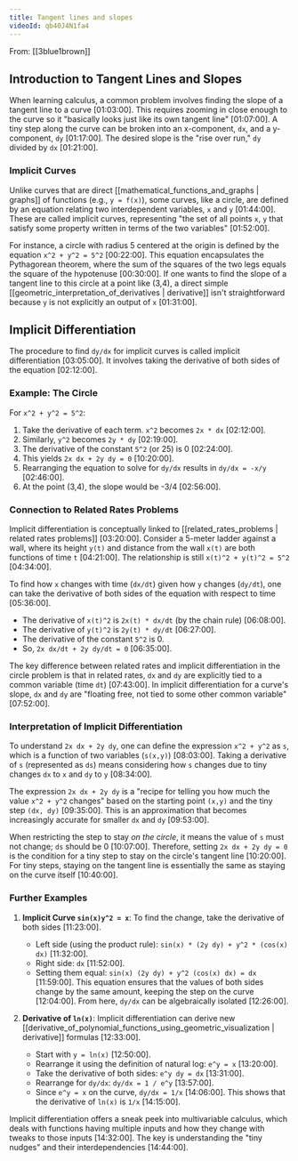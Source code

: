 ```yaml
---
title: Tangent lines and slopes
videoId: qb40J4N1fa4
---
```


From: [[3blue1brown]] <br/> 

## Introduction to Tangent Lines and Slopes
When learning calculus, a common problem involves finding the slope of a tangent line to a curve <a class="yt-timestamp" data-t="01:03:00">[01:03:00]</a>. This requires zooming in close enough to the curve so it "basically looks just like its own tangent line" <a class="yt-timestamp" data-t="01:07:00">[01:07:00]</a>. A tiny step along the curve can be broken into an x-component, `dx`, and a y-component, `dy` <a class="yt-timestamp" data-t="01:17:00">[01:17:00]</a>. The desired slope is the "rise over run," `dy` divided by `dx` <a class="yt-timestamp" data-t="01:21:00">[01:21:00]</a>.

### Implicit Curves
Unlike curves that are direct [[mathematical_functions_and_graphs | graphs]] of functions (e.g., `y = f(x)`), some curves, like a circle, are defined by an equation relating two interdependent variables, `x` and `y` <a class="yt-timestamp" data-t="01:44:00">[01:44:00]</a>. These are called implicit curves, representing "the set of all points `x`, `y` that satisfy some property written in terms of the two variables" <a class="yt-timestamp" data-t="01:52:00">[01:52:00]</a>.

For instance, a circle with radius 5 centered at the origin is defined by the equation `x^2 + y^2 = 5^2` <a class="yt-timestamp" data-t="00:22:00">[00:22:00]</a>. This equation encapsulates the Pythagorean theorem, where the sum of the squares of the two legs equals the square of the hypotenuse <a class="yt-timestamp" data-t="00:30:00">[00:30:00]</a>. If one wants to find the slope of a tangent line to this circle at a point like (3,4), a direct simple [[geometric_interpretation_of_derivatives | derivative]] isn't straightforward because `y` is not explicitly an output of `x` <a class="yt-timestamp" data-t="01:31:00">[01:31:00]</a>.

## Implicit Differentiation
The procedure to find `dy/dx` for implicit curves is called implicit differentiation <a class="yt-timestamp" data-t="03:05:00">[03:05:00]</a>. It involves taking the derivative of both sides of the equation <a class="yt-timestamp" data-t="02:12:00">[02:12:00]</a>.

### Example: The Circle
For `x^2 + y^2 = 5^2`:
1.  Take the derivative of each term. `x^2` becomes `2x * dx` <a class="yt-timestamp" data-t="02:12:00">[02:12:00]</a>.
2.  Similarly, `y^2` becomes `2y * dy` <a class="yt-timestamp" data-t="02:19:00">[02:19:00]</a>.
3.  The derivative of the constant `5^2` (or 25) is 0 <a class="yt-timestamp" data-t="02:24:00">[02:24:00]</a>.
4.  This yields `2x dx + 2y dy = 0` <a class="yt-timestamp" data-t="10:20:00">[10:20:00]</a>.
5.  Rearranging the equation to solve for `dy/dx` results in `dy/dx = -x/y` <a class="yt-timestamp" data-t="02:46:00">[02:46:00]</a>.
6.  At the point (3,4), the slope would be -3/4 <a class="yt-timestamp" data-t="02:56:00">[02:56:00]</a>.

### Connection to Related Rates Problems
Implicit differentiation is conceptually linked to [[related_rates_problems | related rates problems]] <a class="yt-timestamp" data-t="03:20:00">[03:20:00]</a>. Consider a 5-meter ladder against a wall, where its height `y(t)` and distance from the wall `x(t)` are both functions of time `t` <a class="yt-timestamp" data-t="04:21:00">[04:21:00]</a>. The relationship is still `x(t)^2 + y(t)^2 = 5^2` <a class="yt-timestamp" data-t="04:34:00">[04:34:00]</a>.

To find how `x` changes with time (`dx/dt`) given how `y` changes (`dy/dt`), one can take the derivative of both sides of the equation with respect to time <a class="yt-timestamp" data-t="05:36:00">[05:36:00]</a>.
*   The derivative of `x(t)^2` is `2x(t) * dx/dt` (by the chain rule) <a class="yt-timestamp" data-t="06:08:00">[06:08:00]</a>.
*   The derivative of `y(t)^2` is `2y(t) * dy/dt` <a class="yt-timestamp" data-t="06:27:00">[06:27:00]</a>.
*   The derivative of the constant `5^2` is 0.
*   So, `2x dx/dt + 2y dy/dt = 0` <a class="yt-timestamp" data-t="06:35:00">[06:35:00]</a>.

The key difference between related rates and implicit differentiation in the circle problem is that in related rates, `dx` and `dy` are explicitly tied to a common variable (time `dt`) <a class="yt-timestamp" data-t="07:43:00">[07:43:00]</a>. In implicit differentiation for a curve's slope, `dx` and `dy` are "floating free, not tied to some other common variable" <a class="yt-timestamp" data-t="07:52:00">[07:52:00]</a>.

### Interpretation of Implicit Differentiation
To understand `2x dx + 2y dy`, one can define the expression `x^2 + y^2` as `s`, which is a function of two variables (`s(x,y)`) <a class="yt-timestamp" data-t="08:03:00">[08:03:00]</a>. Taking a derivative of `s` (represented as `ds`) means considering how `s` changes due to tiny changes `dx` to `x` and `dy` to `y` <a class="yt-timestamp" data-t="08:34:00">[08:34:00]</a>.

The expression `2x dx + 2y dy` is a "recipe for telling you how much the value `x^2 + y^2` changes" based on the starting point `(x,y)` and the tiny step `(dx, dy)` <a class="yt-timestamp" data-t="09:35:00">[09:35:00]</a>. This is an approximation that becomes increasingly accurate for smaller `dx` and `dy` <a class="yt-timestamp" data-t="09:53:00">[09:53:00]</a>.

When restricting the step to stay *on the circle*, it means the value of `s` must not change; `ds` should be 0 <a class="yt-timestamp" data-t="10:07:00">[10:07:00]</a>. Therefore, setting `2x dx + 2y dy = 0` is the condition for a tiny step to stay on the circle's tangent line <a class="yt-timestamp" data-t="10:20:00">[10:20:00]</a>. For tiny steps, staying on the tangent line is essentially the same as staying on the curve itself <a class="yt-timestamp" data-t="10:40:00">[10:40:00]</a>.

### Further Examples
1.  **Implicit Curve `sin(x)y^2 = x`**: To find the change, take the derivative of both sides <a class="yt-timestamp" data-t="11:23:00">[11:23:00]</a>.
    *   Left side (using the product rule): `sin(x) * (2y dy) + y^2 * (cos(x) dx)` <a class="yt-timestamp" data-t="11:32:00">[11:32:00]</a>.
    *   Right side: `dx` <a class="yt-timestamp" data-t="11:52:00">[11:52:00]</a>.
    *   Setting them equal: `sin(x) (2y dy) + y^2 (cos(x) dx) = dx` <a class="yt-timestamp" data-t="11:59:00">[11:59:00]</a>. This equation ensures that the values of both sides change by the same amount, keeping the step on the curve <a class="yt-timestamp" data-t="12:04:00">[12:04:00]</a>. From here, `dy/dx` can be algebraically isolated <a class="yt-timestamp" data-t="12:26:00">[12:26:00]</a>.

2.  **Derivative of `ln(x)`**: Implicit differentiation can derive new [[derivative_of_polynomial_functions_using_geometric_visualization | derivative]] formulas <a class="yt-timestamp" data-t="12:33:00">[12:33:00]</a>.
    *   Start with `y = ln(x)` <a class="yt-timestamp" data-t="12:50:00">[12:50:00]</a>.
    *   Rearrange it using the definition of natural log: `e^y = x` <a class="yt-timestamp" data-t="13:20:00">[13:20:00]</a>.
    *   Take the derivative of both sides: `e^y dy = dx` <a class="yt-timestamp" data-t="13:31:00">[13:31:00]</a>.
    *   Rearrange for `dy/dx`: `dy/dx = 1 / e^y` <a class="yt-timestamp" data-t="13:57:00">[13:57:00]</a>.
    *   Since `e^y = x` on the curve, `dy/dx = 1/x` <a class="yt-timestamp" data-t="14:06:00">[14:06:00]</a>. This shows that the derivative of `ln(x)` is `1/x` <a class="yt-timestamp" data-t="14:15:00">[14:15:00]</a>.

Implicit differentiation offers a sneak peek into multivariable calculus, which deals with functions having multiple inputs and how they change with tweaks to those inputs <a class="yt-timestamp" data-t="14:32:00">[14:32:00]</a>. The key is understanding the "tiny nudges" and their interdependencies <a class="yt-timestamp" data-t="14:44:00">[14:44:00]</a>.